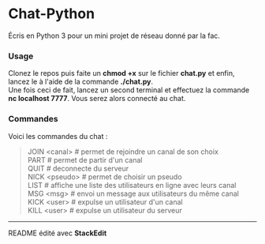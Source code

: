# Chat-Python
Écris en Python 3 pour un mini projet de réseau donné par la fac.<br>

### Usage
Clonez le repos puis faite un **chmod +x** sur le fichier **chat.py** et enfin, lancez le à l'aide de la commande **./chat.py**.<br>
Une fois ceci de fait, lancez un second terminal et effectuez la commande **nc localhost 7777**. Vous serez alors connecté au chat.

### Commandes
Voici les commandes du chat :

> JOIN \<canal> # permet de rejoindre un canal de son choix<br>
> PART # permet de partir d'un canal<br>
> QUIT # deconnecte du serveur<br>
> NICK \<pseudo> # permet de choisir un pseudo<br> 
> LIST # affiche une liste des utilisateurs en ligne avec leurs canal<br>
> MSG \<msg> # envoi un message aux utilisateurs du même canal<br>
> KICK \<user> # expulse un utilisateur d'un canal<br>
> KILL \<user> # expulse un utilisateur du serveur<br>

___
README édité avec **StackEdit**



